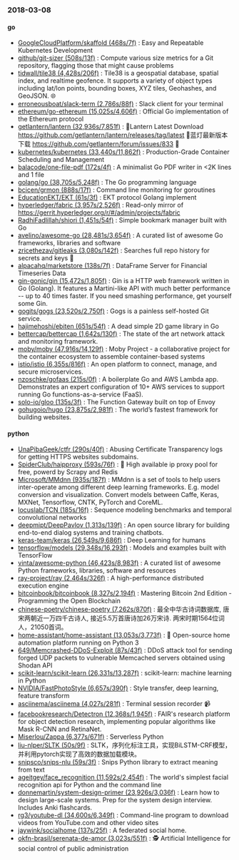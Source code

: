 ### 2018-03-08

#### go
* [GoogleCloudPlatform/skaffold (468s/7f)](https://github.com/GoogleCloudPlatform/skaffold) : Easy and Repeatable Kubernetes Development
* [github/git-sizer (508s/13f)](https://github.com/github/git-sizer) : Compute various size metrics for a Git repository, flagging those that might cause problems
* [tidwall/tile38 (4,428s/206f)](https://github.com/tidwall/tile38) : Tile38 is a geospatial database, spatial index, and realtime geofence. It supports a variety of object types including lat/lon points, bounding boxes, XYZ tiles, Geohashes, and GeoJSON. 🌐
* [erroneousboat/slack-term (2,786s/88f)](https://github.com/erroneousboat/slack-term) : Slack client for your terminal
* [ethereum/go-ethereum (15,025s/4,606f)](https://github.com/ethereum/go-ethereum) : Official Go implementation of the Ethereum protocol
* [getlantern/lantern (32,936s/7,851f)](https://github.com/getlantern/lantern) : 🔴Lantern Latest Download https://github.com/getlantern/lantern/releases/tag/latest 🔴蓝灯最新版本下载 https://github.com/getlantern/forum/issues/833 🔴
* [kubernetes/kubernetes (33,440s/11,862f)](https://github.com/kubernetes/kubernetes) : Production-Grade Container Scheduling and Management
* [balacode/one-file-pdf (172s/4f)](https://github.com/balacode/one-file-pdf) : A minimalist Go PDF writer in <2K lines and 1 file
* [golang/go (38,705s/5,248f)](https://github.com/golang/go) : The Go programming language
* [bcicen/grmon (888s/17f)](https://github.com/bcicen/grmon) : Command line monitoring for goroutines
* [EducationEKT/EKT (61s/3f)](https://github.com/EducationEKT/EKT) : EKT protocol Golang implement
* [hyperledger/fabric (3,957s/2,526f)](https://github.com/hyperledger/fabric) : Read-only mirror of https://gerrit.hyperledger.org/r/#/admin/projects/fabric
* [RadhiFadlillah/shiori (1,451s/54f)](https://github.com/RadhiFadlillah/shiori) : Simple bookmark manager built with Go
* [avelino/awesome-go (28,481s/3,654f)](https://github.com/avelino/awesome-go) : A curated list of awesome Go frameworks, libraries and software
* [zricethezav/gitleaks (3,080s/142f)](https://github.com/zricethezav/gitleaks) : Searches full repo history for secrets and keys 🔑
* [alpacahq/marketstore (138s/7f)](https://github.com/alpacahq/marketstore) : DataFrame Server for Financial Timeseries Data
* [gin-gonic/gin (15,472s/1,805f)](https://github.com/gin-gonic/gin) : Gin is a HTTP web framework written in Go (Golang). It features a Martini-like API with much better performance -- up to 40 times faster. If you need smashing performance, get yourself some Gin.
* [gogits/gogs (23,520s/2,750f)](https://github.com/gogits/gogs) : Gogs is a painless self-hosted Git service.
* [hajimehoshi/ebiten (651s/54f)](https://github.com/hajimehoshi/ebiten) : A dead simple 2D game library in Go
* [bettercap/bettercap (1,642s/130f)](https://github.com/bettercap/bettercap) : The state of the art network attack and monitoring framework.
* [moby/moby (47,916s/14,129f)](https://github.com/moby/moby) : Moby Project - a collaborative project for the container ecosystem to assemble container-based systems
* [istio/istio (6,355s/816f)](https://github.com/istio/istio) : An open platform to connect, manage, and secure microservices.
* [nzoschke/gofaas (215s/0f)](https://github.com/nzoschke/gofaas) : A boilerplate Go and AWS Lambda app. Demonstrates an expert configuration of 10+ AWS services to support running Go functions-as-a-service (FaaS).
* [solo-io/gloo (135s/3f)](https://github.com/solo-io/gloo) : The Function Gateway built on top of Envoy
* [gohugoio/hugo (23,875s/2,981f)](https://github.com/gohugoio/hugo) : The world’s fastest framework for building websites.

#### python
* [UnaPibaGeek/ctfr (290s/40f)](https://github.com/UnaPibaGeek/ctfr) : Abusing Certificate Transparency logs for getting HTTPS websites subdomains.
* [SpiderClub/haipproxy (593s/76f)](https://github.com/SpiderClub/haipproxy) : 💖 High available ip proxy pool for free, powerd by Scrapy and Redis
* [Microsoft/MMdnn (935s/187f)](https://github.com/Microsoft/MMdnn) : MMdnn is a set of tools to help users inter-operate among different deep learning frameworks. E.g. model conversion and visualization. Convert models between Caffe, Keras, MXNet, Tensorflow, CNTK, PyTorch and CoreML.
* [locuslab/TCN (185s/16f)](https://github.com/locuslab/TCN) : Sequence modeling benchmarks and temporal convolutional networks
* [deepmipt/DeepPavlov (1,313s/139f)](https://github.com/deepmipt/DeepPavlov) : An open source library for building end-to-end dialog systems and training chatbots.
* [keras-team/keras (26,549s/9,686f)](https://github.com/keras-team/keras) : Deep Learning for humans
* [tensorflow/models (29,348s/16,293f)](https://github.com/tensorflow/models) : Models and examples built with TensorFlow
* [vinta/awesome-python (46,423s/8,983f)](https://github.com/vinta/awesome-python) : A curated list of awesome Python frameworks, libraries, software and resources
* [ray-project/ray (2,464s/326f)](https://github.com/ray-project/ray) : A high-performance distributed execution engine
* [bitcoinbook/bitcoinbook (8,327s/2,194f)](https://github.com/bitcoinbook/bitcoinbook) : Mastering Bitcoin 2nd Edition - Programming the Open Blockchain
* [chinese-poetry/chinese-poetry (7,262s/870f)](https://github.com/chinese-poetry/chinese-poetry) : 最全中华古诗词数据库, 唐宋两朝近一万四千古诗人, 接近5.5万首唐诗加26万宋诗. 两宋时期1564位词人，21050首词。
* [home-assistant/home-assistant (13,053s/3,773f)](https://github.com/home-assistant/home-assistant) : 🏡 Open-source home automation platform running on Python 3
* [649/Memcrashed-DDoS-Exploit (87s/43f)](https://github.com/649/Memcrashed-DDoS-Exploit) : DDoS attack tool for sending forged UDP packets to vulnerable Memcached servers obtained using Shodan API
* [scikit-learn/scikit-learn (26,331s/13,287f)](https://github.com/scikit-learn/scikit-learn) : scikit-learn: machine learning in Python
* [NVIDIA/FastPhotoStyle (6,657s/390f)](https://github.com/NVIDIA/FastPhotoStyle) : Style transfer, deep learning, feature transform
* [asciinema/asciinema (4,027s/281f)](https://github.com/asciinema/asciinema) : Terminal session recorder 📹
* [facebookresearch/Detectron (12,368s/1,945f)](https://github.com/facebookresearch/Detectron) : FAIR's research platform for object detection research, implementing popular algorithms like Mask R-CNN and RetinaNet.
* [Miserlou/Zappa (6,377s/671f)](https://github.com/Miserlou/Zappa) : Serverless Python
* [liu-nlper/SLTK (50s/9f)](https://github.com/liu-nlper/SLTK) : SLTK，序列化标注工具，实现BiLSTM-CRF模型，并利用pytorch实现了高效的数据加载模块。
* [snipsco/snips-nlu (59s/3f)](https://github.com/snipsco/snips-nlu) : Snips Python library to extract meaning from text
* [ageitgey/face_recognition (11,592s/2,454f)](https://github.com/ageitgey/face_recognition) : The world's simplest facial recognition api for Python and the command line
* [donnemartin/system-design-primer (23,926s/3,036f)](https://github.com/donnemartin/system-design-primer) : Learn how to design large-scale systems. Prep for the system design interview. Includes Anki flashcards.
* [rg3/youtube-dl (34,600s/6,349f)](https://github.com/rg3/youtube-dl) : Command-line program to download videos from YouTube.com and other video sites
* [jaywink/socialhome (137s/25f)](https://github.com/jaywink/socialhome) : A federated social home.
* [okfn-brasil/serenata-de-amor (3,023s/551f)](https://github.com/okfn-brasil/serenata-de-amor) : 🕵 Artificial Intelligence for social control of public administration
